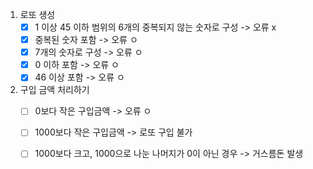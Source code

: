 1. 로또 생성
    - [x] 1 이상 45 이하 범위의 6개의 중복되지 않는 숫자로 구성 -> 오류 x
    - [x] 중복된 숫자 포함 -> 오류 ㅇ
    - [x] 7개의 숫자로 구성 -> 오류 ㅇ
    - [x] 0 이하 포함 -> 오류 ㅇ
    - [x] 46 이상 포함 -> 오류 ㅇ
    
2. 구입 금액 처리하기
    - [ ] 0보다 작은 구입금액 -> 오류 ㅇ
    - [ ] 1000보다 작은 구입금액 -> 로또 구입 불가
    - [ ] 1000보다 크고, 1000으로 나눈 나머지가 0이 아닌 경우 -> 거스름돈 발생
    
